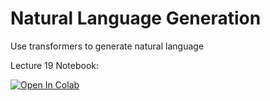 # Natural Language Generation
Use transformers to generate natural language

Lecture 19 Notebook:

[![Open In Colab](https://colab.research.google.com/assets/colab-badge.svg)](https://colab.research.google.com/github/zlisto/natural_language_generation/blob/main/Lecture%2019%20-%20Natural%20Language%20Generation.ipynb)

